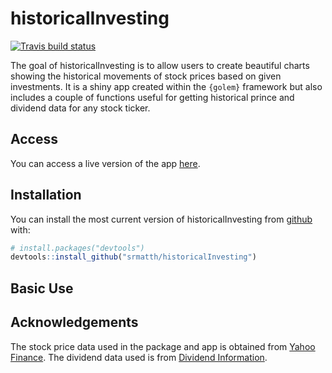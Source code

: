 
<!-- README.md is generated from README.Rmd. Please edit that file -->

# historicalInvesting

<!-- badges: start -->

[![Travis build
status](https://travis-ci.com/srmatth/historicalInvesting.svg?branch=master)](https://travis-ci.com/srmatth/historicalInvesting)
<!-- badges: end -->

The goal of historicalInvesting is to allow users to create beautiful
charts showing the historical movements of stock prices based on given
investments. It is a shiny app created within the `{golem}` framework
but also includes a couple of functions useful for getting historical
prince and dividend data for any stock ticker.

## Access

You can access a live version of the app
[here](https://spencermatthews.shinyapps.io/historicalInvesting/).

## Installation

You can install the most current version of historicalInvesting from
[github](https://github.com/srmatth/historicalInvesting) with:

``` r
# install.packages("devtools")
devtools::install_github("srmatth/historicalInvesting")
```

## Basic Use

## Acknowledgements

The stock price data used in the package and app is obtained from [Yahoo
Finance](https://finance.yahoo.com/). The dividend data used is from
[Dividend Information](https://www.dividendinformation.com/).
